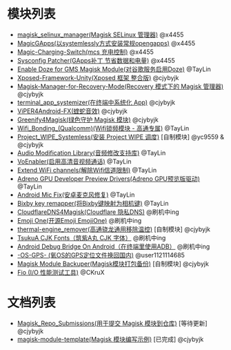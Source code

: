 # 模块列表

- [magisk_selinux_manager(Magisk SELinux 管理器)](https://github.com/Magisk-Modules-Repo-CN/magisk_selinux_manager) @x4455
- [MagicGApps(以systemlessly方式安装常规opengapps)](https://github.com/Magisk-Modules-Repo-CN/MagicGApps) @x4455
- [Magic-Charging-Switch(mcs 充电控制)](https://github.com/Magisk-Modules-Repo-CN/Magic-Charging-Switch) @x4455
- [Sysconfig Patcher(GApps补丁 节省数据和电量)](https://github.com/Magisk-Modules-Repo-CN/sysconfig-patcher) @x4455
- [Enable Doze for GMS Magisk Module(对谷歌服务启用Doze)](https://github.com/Magisk-Modules-Repo-CN/EnableGMSModuleMagisk) @TayLin
- [Xposed-Framework-Unity(Xposed 框架 整合版)](https://github.com/Magisk-Modules-Repo/Xposed-Framework-Unity) @cjybyjk
- [Magisk-Manager-for-Recovery-Mode(Recovery 模式下的 Magisk 管理器)](https://github.com/Magisk-Modules-Repo-CN/Magisk-Manager-for-Recovery-Mode) @cjybyjk
- [terminal_app_systemizer(在终端中系统化 App)](https://github.com/Magisk-Modules-Repo-CN/terminal_app_systemizer) @cjybyjk
- [ViPER4Android-FX(蝰蛇音效)](https://github.com/Magisk-Modules-Repo-CN/ViPER4Android-FX) @cjybyjk
- [Greenify4Magisk(绿色守护 Magisk 模块)](https://github.com/Magisk-Modules-Repo-CN/Greenify4Magisk) @cjybyjk
- [Wifi_Bonding_(Qualcomm)(Wifi锁频模块 - 高通专属)](https://github.com/Magisk-Modules-Repo-CN/magisk-wifi-bonding) @TayLin
- [Project_WIPE_Systemless(安装 Project WIPE 调度)](https://github.com/Magisk-Modules-Repo-CN/Project_WIPE_Systemless) [自制模块] @yc9559 & @cjybyjk
- [Audio Modification Library(音频修改支持库)](https://github.com/Magisk-Modules-Repo-CN/Audio-Modification-Library) @TayLin
- [VoEnabler(启用高清音视频通话)](https://github.com/Magisk-Modules-Repo-CN/VoEnabler) @TayLin
- [Extend WiFi channels(解除Wifi信道限制)](https://github.com/Magisk-Modules-Repo-CN/extendwifi) @TayLin
- [Adreno GPU Developer Preview Drivers(Adreno GPU预览版驱动)](https://github.com/Magisk-Modules-Repo-CN/Adreno-Systemless-Installer) @TayLin
- [Android Mic Fix(安卓麦克风修复)](https://github.com/Magisk-Modules-Repo-CN/bacon-mic-fix) @TayLin
- [Bixby key remapper(将Bixby键映射为相机键)](https://github.com/Magisk-Modules-Repo-CN/Bixby-key-remapper) @TayLin
- [CloudflareDNS4Magisk(Cloudflare 隐私DNS)](https://github.com/Magisk-Modules-Repo-CN/CloudflareDNS4Magisk) @刷机中ing
- [Emoji One(开源Emoji EmojiOne)](https://github.com/Magisk-Modules-Repo-CN/Emoji_One) @刷机中ing
- [thermal-engine_remover(高通骁龙通用移除温控)](https://github.com/Magisk-Modules-Repo-CN/thermal-engine_remover) [自制模块] @cjybyjk
- [TsukuA CJK Fonts（筑紫A丸 CJK 字体）](https://github.com/Magisk-Modules-Repo-CN/TsukuA_CJK_Fonts) @刷机中ing
- [Android Debug Bridge On Android（在终端里使用ADB）](https://github.com/Magisk-Modules-Repo-CN/Android_Debug_Bridge_On_Android) @刷机中ing
- [-OS-GPS- (氧OS的GPS定位文件换回国内)](https://github.com/Magisk-Modules-Repo-CN/-OS-GPS-) @user1121114685
- [Magisk Module Backuper(Magisk模块打包备份)](https://github.com/Magisk-Modules-Repo-CN/magisk_modules_backuper) [自制模块] @cjybyjk
- [Fio (I/O 性能测试工具)](https://github.com/Magisk-Module-Repo-CN/fio) @CKruX

# 文档列表
- [Magisk_Repo_Submissions(用于提交 Magisk 模块到仓库)](https://github.com/Magisk-Modules-Repo-CN/Magisk_Repo_Submissions) [等待更新] @cjybyjk
- [magisk-module-template(Magisk 模块编写示例)](https://github.com/Magisk-Modules-Repo-CN/magisk-module-template) [已完成] @cjybyjk

